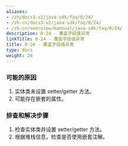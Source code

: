 ```yaml
---
aliases:
- /zh/docs3-v2/java-sdk/faq/0/24/
- /zh-cn/docs3-v2/java-sdk/faq/0/24/
- /zh-cn/overview/mannual/java-sdk/faq/0/24/
description: 0-24 - 覆盖字段值异常
linkTitle: 0-24 - 覆盖字段值异常
title: 0-24 - 覆盖字段值异常
type: docs
weight: 24
---
```








### 可能的原因

1. 实体类未设置 setter/getter 方法。
2. 可能存在嵌套的属性。

### 排查和解决步骤

1. 检查实体类并设置 setter/getter 方法。
2. 根据堆栈信息，检查是否使用嵌套注解。
